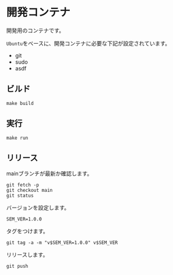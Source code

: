 # 開発コンテナ

開発用のコンテナです。

``Ubuntu``をベースに、開発コンテナに必要な下記が設定されています。

* git
* sudo
* asdf

## ビルド

```
make build
```

## 実行

```
make run
```

## リリース

mainブランチが最新か確認します。

```
git fetch -p
git checkout main
git status
```

バージョンを設定します。

```
SEM_VER=1.0.0
```

タグをつけます。

```
git tag -a -m "v$SEM_VER=1.0.0" v$SEM_VER
```

リリースします。

```
git push
```
